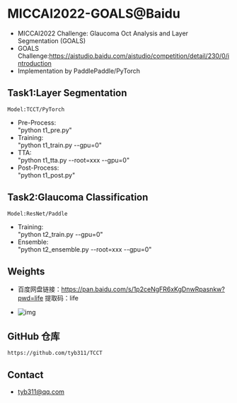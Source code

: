 

#   MICCAI2022-GOALS@Baidu
-   MICCAI2022 Challenge: Glaucoma Oct Analysis and Layer Segmentation (GOALS)
-   GOALS Challenge:https://aistudio.baidu.com/aistudio/competition/detail/230/0/introduction
-   Implementation by PaddlePaddle/PyTorch


##  Task1:Layer Segmentation
    Model:TCCT/PyTorch
-   Pre-Process:       
    "python t1_pre.py"
-   Training:       
    "python t1_train.py --gpu=0"
-   TTA:            
    "python t1_tta.py --root=xxx --gpu=0"
-   Post-Process:    
    "python t1_post.py"


##  Task2:Glaucoma Classification
    Model:ResNet/Paddle
-   Training:       
    "python t2_train.py --gpu=0"
-   Ensemble:            
    "python t2_ensemble.py --root=xxx --gpu=0"


##  Weights
-   百度网盘链接：https://pan.baidu.com/s/1p2ceNgFR6xKgDnwRpasnkw?pwd=life 
提取码：life

-   ![img](weights.png)


##  GitHub 仓库
    https://github.com/tyb311/TCCT

##  Contact
-   tyb311@qq.com